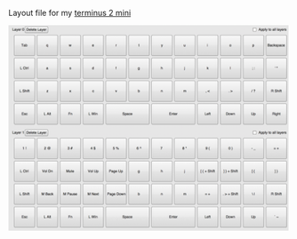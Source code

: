 Layout file for my [terminus 2 mini](https://unikeyboard.io/product/terminus-mini/)

![screenshot of terminus 2 mini layout](https://raw.githubusercontent.com/JeanMarcGoepfert/terminus-2-mini-layout/master/layout-screenshot.png)

